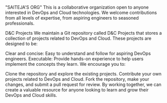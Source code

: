 "SAITEJA'S ORG"
This is a collaborative organization open to anyone interested in DevOps and Cloud technologies. We welcome contributions from all levels of expertise, from aspiring engineers to seasoned professionals.

D&C Projects
We maintain a Git repository called D&C Projects that stores a collection of projects related to DevOps and Cloud. These projects are designed to be:

Clear and concise: Easy to understand and follow for aspiring DevOps engineers.
Executable: Provide hands-on experience to help users implement the concepts they learn.
We encourage you to:

Clone the repository and explore the existing projects.
Contribute your own projects related to DevOps and Cloud.
Fork the repository, make your changes, and submit a pull request for review.
By working together, we can create a valuable resource for anyone looking to learn and grow their DevOps and Cloud skills.

